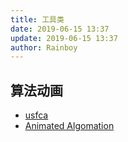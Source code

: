 ```yaml
---
title: 工具类
date: 2019-06-15 13:37
update: 2019-06-15 13:37
author: Rainboy
---
```


## 算法动画

 - [usfca](https://www.cs.usfca.edu/~galles/visualization/Algorithms.html)
 - [Animated Algomation](http://www.algomation.com)
